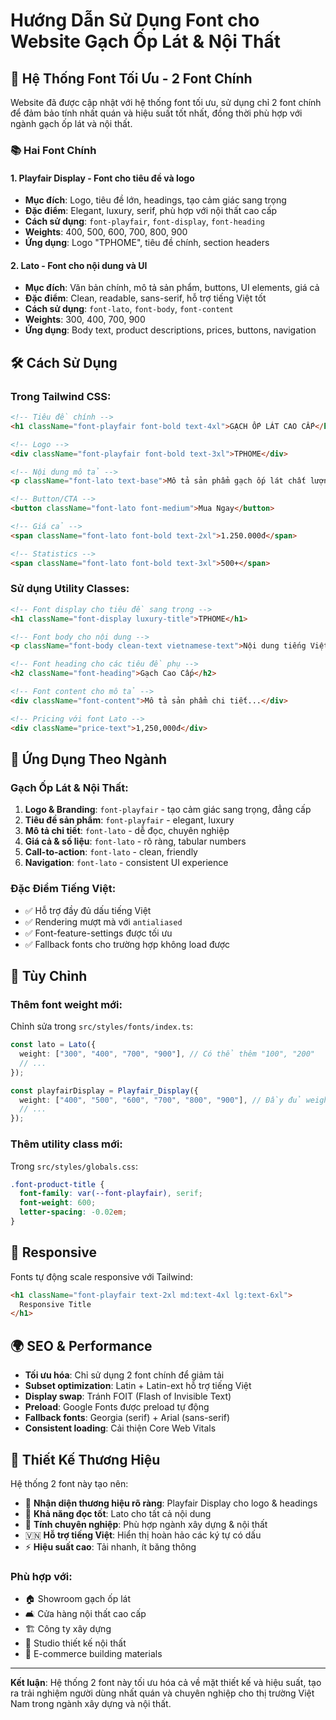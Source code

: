 # Hướng Dẫn Sử Dụng Font cho Website Gạch Ốp Lát & Nội Thất

## 🎨 Hệ Thống Font Tối Ưu - 2 Font Chính

Website đã được cập nhật với hệ thống font tối ưu, sử dụng chỉ 2 font chính để đảm bảo tính nhất quán và hiệu suất tốt nhất, đồng thời phù hợp với ngành gạch ốp lát và nội thất.

### 📚 Hai Font Chính

#### 1. **Playfair Display** - Font cho tiêu đề và logo
- **Mục đích**: Logo, tiêu đề lớn, headings, tạo cảm giác sang trọng
- **Đặc điểm**: Elegant, luxury, serif, phù hợp với nội thất cao cấp
- **Cách sử dụng**: `font-playfair`, `font-display`, `font-heading`
- **Weights**: 400, 500, 600, 700, 800, 900
- **Ứng dụng**: Logo "TPHOME", tiêu đề chính, section headers

#### 2. **Lato** - Font cho nội dung và UI
- **Mục đích**: Văn bản chính, mô tả sản phẩm, buttons, UI elements, giá cả
- **Đặc điểm**: Clean, readable, sans-serif, hỗ trợ tiếng Việt tốt
- **Cách sử dụng**: `font-lato`, `font-body`, `font-content`
- **Weights**: 300, 400, 700, 900
- **Ứng dụng**: Body text, product descriptions, prices, buttons, navigation

## 🛠️ Cách Sử Dụng

### Trong Tailwind CSS:

```html
<!-- Tiêu đề chính -->
<h1 className="font-playfair font-bold text-4xl">GẠCH ỐP LÁT CAO CẤP</h1>

<!-- Logo -->
<div className="font-playfair font-bold text-3xl">TPHOME</div>

<!-- Nội dung mô tả -->
<p className="font-lato text-base">Mô tả sản phẩm gạch ốp lát chất lượng cao...</p>

<!-- Button/CTA -->
<button className="font-lato font-medium">Mua Ngay</button>

<!-- Giá cả -->
<span className="font-lato font-bold text-2xl">1.250.000đ</span>

<!-- Statistics -->
<span className="font-lato font-bold text-3xl">500+</span>
```

### Sử dụng Utility Classes:

```html
<!-- Font display cho tiêu đề sang trọng -->
<h1 className="font-display luxury-title">TPHOME</h1>

<!-- Font body cho nội dung -->
<p className="font-body clean-text vietnamese-text">Nội dung tiếng Việt...</p>

<!-- Font heading cho các tiêu đề phụ -->
<h2 className="font-heading">Gạch Cao Cấp</h2>

<!-- Font content cho mô tả -->
<div className="font-content">Mô tả sản phẩm chi tiết...</div>

<!-- Pricing với font Lato -->
<div className="price-text">1,250,000đ</div>
```

## 🎯 Ứng Dụng Theo Ngành

### Gạch Ốp Lát & Nội Thất:

1. **Logo & Branding**: `font-playfair` - tạo cảm giác sang trọng, đẳng cấp
2. **Tiêu đề sản phẩm**: `font-playfair` - elegant, luxury
3. **Mô tả chi tiết**: `font-lato` - dễ đọc, chuyên nghiệp
4. **Giá cả & số liệu**: `font-lato` - rõ ràng, tabular numbers
5. **Call-to-action**: `font-lato` - clean, friendly
6. **Navigation**: `font-lato` - consistent UI experience

### Đặc Điểm Tiếng Việt:

- ✅ Hỗ trợ đầy đủ dấu tiếng Việt
- ✅ Rendering mượt mà với `antialiased`
- ✅ Font-feature-settings được tối ưu
- ✅ Fallback fonts cho trường hợp không load được

## 🔧 Tùy Chỉnh

### Thêm font weight mới:
Chỉnh sửa trong `src/styles/fonts/index.ts`:

```typescript
const lato = Lato({
  weight: ["300", "400", "700", "900"], // Có thể thêm "100", "200"
  // ...
});

const playfairDisplay = Playfair_Display({
  weight: ["400", "500", "600", "700", "800", "900"], // Đầy đủ weights
  // ...
});
```

### Thêm utility class mới:
Trong `src/styles/globals.css`:

```css
.font-product-title {
  font-family: var(--font-playfair), serif;
  font-weight: 600;
  letter-spacing: -0.02em;
}
```

## 📱 Responsive

Fonts tự động scale responsive với Tailwind:

```html
<h1 className="font-playfair text-2xl md:text-4xl lg:text-6xl">
  Responsive Title
</h1>
```

## 🌍 SEO & Performance

- **Tối ưu hóa**: Chỉ sử dụng 2 font chính để giảm tải
- **Subset optimization**: Latin + Latin-ext hỗ trợ tiếng Việt
- **Display swap**: Tránh FOIT (Flash of Invisible Text)
- **Preload**: Google Fonts được preload tự động
- **Fallback fonts**: Georgia (serif) + Arial (sans-serif)
- **Consistent loading**: Cải thiện Core Web Vitals

## 🎨 Thiết Kế Thương Hiệu

Hệ thống 2 font này tạo nên:
- 🎯 **Nhận diện thương hiệu rõ ràng**: Playfair Display cho logo & headings
- 📖 **Khả năng đọc tốt**: Lato cho tất cả nội dung
- 💼 **Tính chuyên nghiệp**: Phù hợp ngành xây dựng & nội thất
- 🇻🇳 **Hỗ trợ tiếng Việt**: Hiển thị hoàn hảo các ký tự có dấu
- ⚡ **Hiệu suất cao**: Tải nhanh, ít băng thông

### Phù hợp với:
- 🏠 Showroom gạch ốp lát
- 🛋️ Cửa hàng nội thất cao cấp
- 🏗️ Công ty xây dựng
- 🎨 Studio thiết kế nội thất
- 🏪 E-commerce building materials

---

**Kết luận**: Hệ thống 2 font này tối ưu hóa cả về mặt thiết kế và hiệu suất, tạo ra trải nghiệm người dùng nhất quán và chuyên nghiệp cho thị trường Việt Nam trong ngành xây dựng và nội thất.